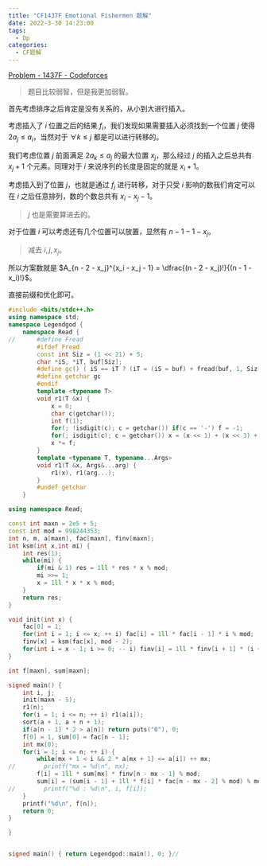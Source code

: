 ```yaml
---
title: "CF1437F Emotional Fishermen 题解"
date: 2022-3-30 14:23:00
tags:
  - Dp
categories:
  - CF题解
---
```


[Problem - 1437F - Codeforces](https://codeforces.com/problemset/problem/1437/F)

> 题目比较弱智，但是我更加弱智。

首先考虑排序之后肯定是没有关系的，从小到大进行插入。

考虑插入了 $i$ 位置之后的结果 $f_i$，我们发现如果需要插入必须找到一个位置 $j$ 使得 $2a_j \le a_i$，当然对于 $\forall k \le j$ 都是可以进行转移的。

我们考虑位置 $j$ 前面满足 $2a_k \le a_j$ 的最大位置 $x_j$，那么经过 $j$ 的插入之后总共有 $x_j + 1$ 个元素。同理对于 $i$ 来说序列的长度是固定的就是 $x_i +1$。

考虑插入到了位置 $j$，也就是通过 $f_j$ 进行转移，对于只受 $i$ 影响的数我们肯定可以在 $i$ 之后任意排列，数的个数总共有 $x_i - x_j - 1$。

> $j$ 也是需要算进去的。

对于位置 $i$ 可以考虑还有几个位置可以放置，显然有 $n - 1 - 1 - x_j$。

> 减去 $i, j, x_j$。

所以方案数就是 $A_{n - 2 - x_j}^{x_i - x_j - 1} = \dfrac{(n - 2 - x_j)!}{(n - 1 - x_i)!}$。

直接前缀和优化即可。

```cpp
#include <bits/stdc++.h>
using namespace std;
namespace Legendgod {
	namespace Read {
//		#define Fread
		#ifdef Fread
		const int Siz = (1 << 21) + 5;
		char *iS, *iT, buf[Siz];
		#define gc() ( iS == iT ? (iT = (iS = buf) + fread(buf, 1, Siz, stdin), iS == iT ? EOF : *iS ++) : *iS ++ )
		#define getchar gc
		#endif
		template <typename T>
		void r1(T &x) {
		    x = 0;
			char c(getchar());
			int f(1);
			for(; !isdigit(c); c = getchar()) if(c == '-') f = -1;
			for(; isdigit(c); c = getchar()) x = (x << 1) + (x << 3) + (c ^ 48);
			x *= f;
		}
		template <typename T, typename...Args>
		void r1(T &x, Args&...arg) {
			r1(x), r1(arg...);
		}
		#undef getchar
	}

using namespace Read;

const int maxn = 2e5 + 5;
const int mod = 998244353;
int n, m, a[maxn], fac[maxn], finv[maxn];
int ksm(int x,int mi) {
    int res(1);
    while(mi) {
        if(mi & 1) res = 1ll * res * x % mod;
        mi >>= 1;
        x = 1ll * x * x % mod;
    }
    return res;
}

void init(int x) {
    fac[0] = 1;
    for(int i = 1; i <= x; ++ i) fac[i] = 1ll * fac[i - 1] * i % mod;
    finv[x] = ksm(fac[x], mod - 2);
    for(int i = x - 1; i >= 0; -- i) finv[i] = 1ll * finv[i + 1] * (i + 1) % mod;
}

int f[maxn], sum[maxn];

signed main() {
	int i, j;
    init(maxn - 5);
    r1(n);
    for(i = 1; i <= n; ++ i) r1(a[i]);
    sort(a + 1, a + n + 1);
    if(a[n - 1] * 2 > a[n]) return puts("0"), 0;
    f[0] = 1, sum[0] = fac[n - 1];
    int mx(0);
    for(i = 1; i <= n; ++ i) {
        while(mx + 1 < i && 2 * a[mx + 1] <= a[i]) ++ mx;
//        printf("mx = %d\n", mx);
        f[i] = 1ll * sum[mx] * finv[n - mx - 1] % mod;
        sum[i] = (sum[i - 1] + 1ll * f[i] * fac[n - mx - 2] % mod) % mod;
//        printf("%d : %d\n", i, f[i]);
    }
    printf("%d\n", f[n]);
	return 0;
}

}


signed main() { return Legendgod::main(), 0; }//


```
